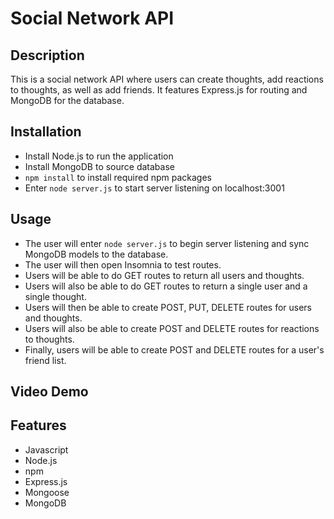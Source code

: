 # Social Network API

## Description

  This is a social network API where users can create thoughts, add reactions to thoughts, as well as add friends. It features Express.js for routing and MongoDB for the database.

  ## Installation

   *  Install Node.js to run the application
   *  Install MongoDB to source database
   * `npm install` to install required npm packages
   *  Enter `node server.js` to start server listening on localhost:3001

  ## Usage

   * The user will enter `node server.js` to begin server listening and sync MongoDB models to the database.
   * The user will then open Insomnia to test routes.
   * Users will be able to do GET routes to return all users and thoughts.
   * Users will also be able to do GET routes to return a single user and a single thought.
   * Users will then be able to create POST, PUT, DELETE routes for users and thoughts.
   * Users will also be able to create POST and DELETE routes for reactions to thoughts.
   * Finally, users will be able to create POST and DELETE routes for a user's friend list.
  
  
  ## Video Demo
  


  ## Features
  
   * Javascript
   * Node.js
   * npm
   * Express.js
   * Mongoose
   * MongoDB
